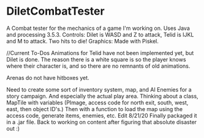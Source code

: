 # DiletCombatTester
A Combat tester for the mechanics of a game I'm working on. Uses Java and processing 3.5.3. 
Controls: Dilet is WASD and Z to attack, Telid is IJKL and M to attack. Two hits to die!
Graphics: Made with Piskel. 

//Current To-Dos
Animations for Telid have not been implemented yet, but Dilet is done. The reason there 
is a white square is so the player knows where their character is, and so there are no 
remnants of old animations.

Arenas do not have hitboxes yet.

Need to create some sort of inventory system, map, and AI Enemies for a story campaign. 
And especially the actual play area. Thinking about a class, MapTile with variables 
(PImage, access code for north exit, south, west, east, then object ID's.) Then with
a function to load the map using the access code, generate items, enemies, etc.
Edit 8/21/20 Finally packaged it in a .jar file. Back to working on content after figuring that absolute disaster out :)
